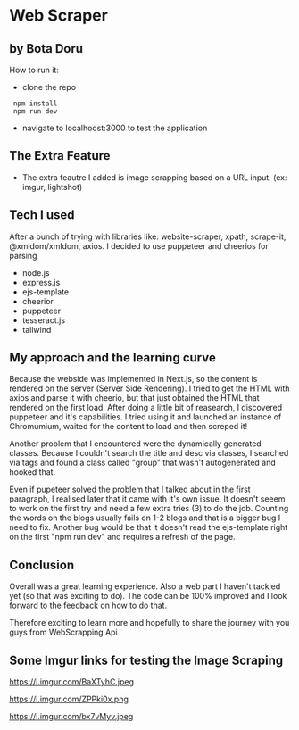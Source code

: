 # Web Scraper
## by Bota Doru


How to run it:

- clone the repo
```
 npm install
 npm run dev
 ```
- navigate to localhoost:3000 to test the application

## The Extra Feature

- The extra feautre I added is image scrapping based on a URL input. (ex: imgur, lightshot)


## Tech I used

After a bunch of trying with libraries like: website-scraper, xpath, scrape-it, @xmldom/xmldom, axios. I decided to use puppeteer and cheerios for parsing

- node.js 
- express.js 
- ejs-template 
- cheerior 
- puppeteer 
- tesseract.js
- tailwind



## My approach and the learning curve


Because the webside was implemented in Next.js, so the content is rendered on the server (Server Side Rendering). I tried to get the HTML with axios and parse it with cheerio, but that just obtained the HTML that rendered on the first load. After doing a little bit of reasearch, I discovered puppeteer and it's capabilities. I tried using it and launched an instance of Chromumium, waited for the content to load and then screped it! 

Another problem that I encountered were the dynamically generated classes. Because I couldn't search the title and desc via classes, I searched via tags and found a class called "group" that wasn't autogenerated and hooked that.

Even if pupeteer solved the problem that I talked about in the first paragraph, I realised later that it came with it's own issue. It doesn't seeem to work on the first try and need a few extra tries (3) to do the job. Counting the words on the blogs usually fails on 1-2 blogs and that is a bigger bug I need to fix. Another bug would be that it doesn't read the ejs-template right on the first "npm run dev" and requires a refresh of the page.




## Conclusion

Overall was a great learning experience. Also a web part I haven't tackled yet (so that was exciting to do). The code can be 100% improved and I look forward to the feedback on how to do that.

Therefore exciting to learn more and hopefully to share the journey with you guys from WebScrapping Api








## Some Imgur links for testing the Image Scraping


https://i.imgur.com/BaXTyhC.jpeg


https://i.imgur.com/ZPPki0x.png


https://i.imgur.com/bx7vMyv.jpeg






